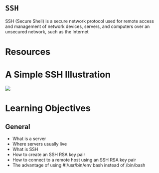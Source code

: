 # `SSH`
SSH (Secure Shell) is a secure network protocol used for remote access and management of network devices, servers, and computers over an unsecured network, such as the Internet
# Resources
# A Simple SSH Illustration
![](https://assets.website-files.com/5ff66329429d880392f6cba2/61c1b963247368113bbeef17_Secure%20Shell%20work.png)


# Learning Objectives
## General
- What is a server
- Where servers usually live
- What is SSH
- How to create an SSH RSA key pair
- How to connect to a remote host using an SSH RSA key pair
- The advantage of using #!/usr/bin/env bash instead of /bin/bash